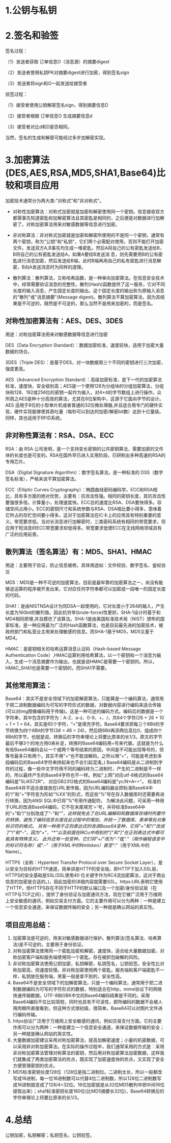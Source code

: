 # 1.公钥与私钥

# 2.签名和验签
签名过程：

（1）发送者获取 订单信息O（消息源）的摘要digest

（2）发送者使用私钥PK对摘要digest进行加密，得到签名sign

（3）发送者将sign和O一起发送给接受者

验签过程：

（1）接受者使用公钥解密签名sign，得到摘要信息D

（2）接受者根据 订单信息O 生成摘要信息d

（3）接受者对比d和D是否相同。

当然，签名的生成和解密可能经过多步加解密实现。

# 3.加密算法(DES,AES,RSA,MD5,SHA1,Base64)比较和项目应用
加密技术通常分为两大类:"对称式"和"非对称式"。

* 对称性加密算法：对称式加密就是加密和解密使用同一个密钥。信息接收双方都需事先知道密匙和加解密算法且其密匙是相同的，之后便是对数据进行加解密了。对称加密算法用来对敏感数据等信息进行加密。

* 非对称算法：非对称式加密就是加密和解密所使用的不是同一个密钥，通常有两个密钥，称为"公钥"和"私钥"，它们两个必需配对使用，否则不能打开加密文件。发送双方A,B事先均生成一堆密匙，然后A将自己的公有密匙发送给B，B将自己的公有密匙发送给A，如果A要给B发送消 息，则先需要用B的公有密匙进行消息加密，然后发送给B端，此时B端再用自己的私有密匙进行消息解密，B向A发送消息时为同样的道理。

* 散列算法：散列算法，又称哈希函数，是一种单向加密算法。在信息安全技术中，经常需要验证消息的完整性，散列(Hash)函数提供了这一服务，它对不同长度的输入消息，产生固定长度的输出。这个固定长度的输出称为原输入消息的"散列"或"消息摘要"(Message digest)。散列算法不算加密算法，因为其结果是不可逆的，既然是不可逆的，那么当然不是用来加密的，而是签名。

 

## 对称性加密算法有：AES、DES、3DES
用途：对称加密算法用来对敏感数据等信息进行加密

DES（Data Encryption Standard）：数据加密标准，速度较快，适用于加密大量数据的场合。

3DES（Triple DES）：是基于DES，对一块数据用三个不同的密钥进行三次加密，强度更高。

AES（Advanced Encryption Standard）：高级加密标准，是下一代的加密算法标准，速度快，安全级别高；AES是一个使用128为分组块的分组加密算法，分组块和128、192或256位的密钥一起作为输入，对4×4的字节数组上进行操作。众所周之AES是种十分高效的算法，尤其在8位架构中，这源于它面向字节的设计。AES 适用于8位的小型单片机或者普通的32位微处理器,并且适合用专门的硬件实现，硬件实现能够使其吞吐量（每秒可以到达的加密/解密bit数）达到十亿量级。同样，其也适用于RFID系统。

 

## 非对称性算法有：RSA、DSA、ECC

RSA：由 RSA 公司发明，是一个支持变长密钥的公共密钥算法，需要加密的文件块的长度也是可变的。RSA在国外早已进入实用阶段，已研制出多种高速的RSA的专用芯片。

DSA（Digital Signature Algorithm）：数字签名算法，是一种标准的 DSS（数字签名标准），严格来说不算加密算法。

ECC（Elliptic Curves Cryptography）：椭圆曲线密码编码学。ECC和RSA相比，具有多方面的绝对优势，主要有：抗攻击性强。相同的密钥长度，其抗攻击性要强很多倍。计算量小，处理速度快。ECC总的速度比RSA、DSA要快得多。存储空间占用小。ECC的密钥尺寸和系统参数与RSA、DSA相比要小得多，意味着它所占的存贮空间要小得多。这对于加密算法在IC卡上的应用具有特别重要的意义。带宽要求低。当对长消息进行加解密时，三类密码系统有相同的带宽要求，但应用于短消息时ECC带宽要求却低得多。带宽要求低使ECC在无线网络领域具有广泛的应用前景。

 

## 散列算法（签名算法）有：MD5、SHA1、HMAC
用途：主要用于验证，防止信息被修。具体用途如：文件校验、数字签名、鉴权协议

MD5：MD5是一种不可逆的加密算法，目前是最牢靠的加密算法之一，尚没有能够逆运算的程序被开发出来，它对应任何字符串都可以加密成一段唯一的固定长度的代码。

SHA1：是由NISTNSA设计为同DSA一起使用的，它对长度小于264的输入，产生长度为160bit的散列值，因此抗穷举(brute-force)性更好。SHA-1设计时基于和MD4相同原理,并且模仿了该算法。SHA-1是由美国标准技术局（NIST）颁布的国家标准，是一种应用最为广泛的Hash函数算法，也是目前最先进的加密技术，被政府部门和私营业主用来处理敏感的信息。而SHA-1基于MD5，MD5又基于MD4。

HMAC：是密钥相关的哈希运算消息认证码（Hash-based Message Authentication Code）,HMAC运算利用哈希算法，以一个密钥和一个消息为输入，生成一个消息摘要作为输出。也就是说HMAC是需要一个密钥的。所以，HMAC_SHA1也是需要一个密钥的，而SHA1不需要。

 

## 其他常用算法：

Base64：其实不是安全领域下的加密解密算法，只能算是一个编码算法，通常用于把二进制数据编码为可写的字符形式的数据，对数据内容进行编码来适合传输(可以对img图像编码用于传输)。这是一种可逆的编码方式。编码后的数据是一个字符串，其中包含的字符为：A-Z、a-z、0-9、+、/，共64个字符(26 + 26 + 10 + 1 + 1 = 64，其实是65个字符，“=”是填充字符。Base64要求把每三个8Bit的字节转换为四个6Bit的字节(3*8 = 4*6 = 24)，然后把6Bit再添两位高位0，组成四个8Bit的字节，也就是说，转换后的字符串理论上将要比原来的长1/3。原文的字节最后不够3个的地方用0来补足，转换时Base64编码用=号来代替。这就是为什么有些Base64编码会以一个或两个等号结束的原因，中间是不可能出现等号的，但等号最多只有两个。其实不用"="也不耽误解码，之所以用"="，可能是考虑到多段编码后的Base64字符串拼起来也不会引起混淆。)
Base64编码是从二进制到字符的过程，像一些中文字符用不同的编码转为二进制时，产生的二进制是不一样的，所以最终产生的Base64字符也不一样。例如"上网"对应utf-8格式的Base64编码是"5LiK572R"， 对应GB2312格式的Base64编码是"yc/N+A=="。
标准的Base64并不适合直接放在URL里传输，因为URL编码器会把标准Base64中的“/”和“+”字符变为形如“%XX”的形式，而这些“%”号在存入数据库时还需要再进行转换，因为ANSI SQL中已将“%”号用作通配符。
为解决此问题，可采用一种用于URL的改进Base64编码，它不在末尾填充'='号，并将标准Base64中的“+”和“/”分别改成了“-”和“_”，这样就免去了在URL编解码和数据库存储时所要作的转换，避免了编码信息长度在此过程中的增加，并统一了数据库、表单等处对象标识符的格式。
另有一种用于正则表达式的改进Base64变种，它将“+”和“/”改成了“!”和“-”，因为“+”，“*”以及前面在IRCu中用到的“[”和“]”在正则表达式中都可能具有特殊含义。
此外还有一些变种，它们将“+/”改为“_-”或“._”（用作编程语言中的标识符名称）或“.-”（用于XML中的Nmtoken）甚至“_:”（用于XML中的Name）。

​HTTPS（全称：Hypertext Transfer Protocol over Secure Socket Layer），是以安全为目标的HTTP通道，简单讲是HTTP的安全版。即HTTP下加入SSL层，HTTPS的安全基础是SSL(SSL使用40 位关键字作为RC4流加密算法，这对于商业信息的加密是合适的。)，因此加密的详细内容就需要SSL。https:URL表明它使用了HTTP，但HTTPS存在不同于HTTP的默认端口及一个加密/身份验证层（在HTTP与TCP之间），提供了身份验证与加密通讯方法，现在它被广泛用于万维网上安全敏感的通讯，例如交易支付方面。它的主要作用可以分为两种：一种是建立一个信息安全通道，来保证数据传输的安全；另一种就是确认网站的真实性。

## 项目应用总结：
1. 加密算法是可逆的，用来对敏感数据进行保护。散列算法(签名算法、哈希算法)是不可逆的，主要用于身份验证。
2. 对称加密算法使用同一个密匙加密和解密，速度快，适合给大量数据加密。对称加密客户端和服务端使用同一个密匙，存在被抓包破解的风险。
3. 非对称加密算法使用公钥加密，私钥解密，私钥签名，公钥验签。安全性比对称加密高，但速度较慢。非对称加密使用两个密匙，服务端和客户端密匙不一样，私钥放在服务端，黑客一般是拿不到的，安全性高。
4. Base64不是安全领域下的加解密算法，只是一个编码算法，通常用于把二进制数据编码为可写的字符形式的数据，特别适合在http，mime协议下的网络快速传输数据。UTF-8和GBK中文的Base64编码结果是不同的。采用Base64编码不仅比较简短，同时也具有不可读性，即所编码的数据不会被人用肉眼所直接看到，但这种方式很初级，很简单。Base64可以对图片文件进行编码传输。
5. https协议广泛用于万维网上安全敏感的通讯，例如交易支付方面。它的主要作用可以分为两种：一种是建立一个信息安全通道，来保证数据传输的安全；另一种就是确认网站的真实性。
6. 大量数据加密建议采用对称加密算法，提高加解密速度；小量的机密数据，可以采用非对称加密算法。在实际的操作过程中，我们通常采用的方式是：采用非对称加密算法管理对称算法的密钥，然后用对称加密算法加密数据，这样我们就集成了两类加密算法的优点，既实现了加密速度快的优点，又实现了安全方便管理密钥的优点。
7. MD5标准密钥长度128位（128位是指二进制位。二进制太长，所以一般都改写成16进制，每一位16进制数可以代替4位二进制数，所以128位二进制数写成16进制就变成了128/4=32位。16位加密就是从32位MD5散列中把中间16位提取出来）；sha1标准密钥长度160位(比MD5摘要长32位)，Base64转换后的字符串理论上将要比原来的长1/3。

# 4.总结
公钥加密，私钥解密；私钥签名，公钥验签。